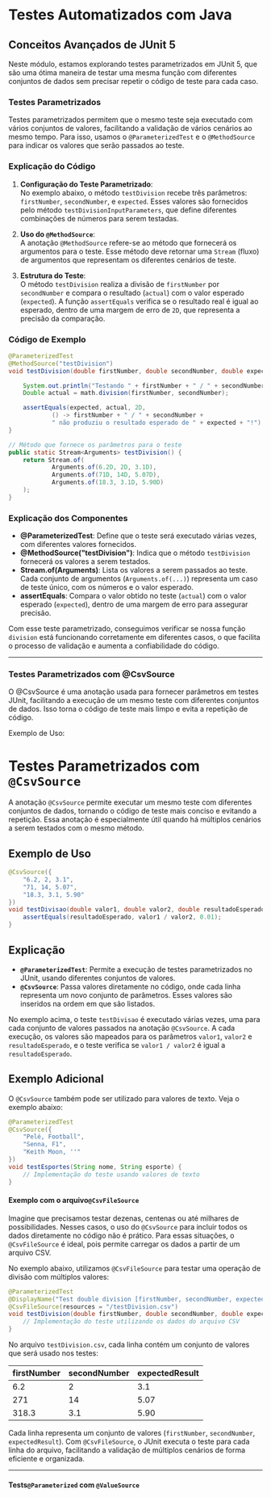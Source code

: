 # Testes Automatizados com Java

## Conceitos Avançados de JUnit 5

Neste módulo, estamos explorando testes parametrizados em JUnit 5, que são uma ótima maneira de testar uma mesma função com diferentes conjuntos de dados sem precisar repetir o código de teste para cada caso.

### Testes Parametrizados

Testes parametrizados permitem que o mesmo teste seja executado com vários conjuntos de valores, facilitando a validação de vários cenários ao mesmo tempo. Para isso, usamos o `@ParameterizedTest` e o `@MethodSource` para indicar os valores que serão passados ao teste.

### Explicação do Código

1. **Configuração do Teste Parametrizado**:  
   No exemplo abaixo, o método `testDivision` recebe três parâmetros: `firstNumber`, `secondNumber`, e `expected`. Esses valores são fornecidos pelo método `testDivisionInputParameters`, que define diferentes combinações de números para serem testadas.

2. **Uso do `@MethodSource`**:  
   A anotação `@MethodSource` refere-se ao método que fornecerá os argumentos para o teste. Esse método deve retornar uma `Stream` (fluxo) de argumentos que representam os diferentes cenários de teste.

3. **Estrutura do Teste**:  
   O método `testDivision` realiza a divisão de `firstNumber` por `secondNumber` e compara o resultado (`actual`) com o valor esperado (`expected`). A função `assertEquals` verifica se o resultado real é igual ao esperado, dentro de uma margem de erro de `2D`, que representa a precisão da comparação.

### Código de Exemplo

```java
@ParameterizedTest
@MethodSource("testDivision")
void testDivision(double firstNumber, double secondNumber, double expected) {

    System.out.println("Testando " + firstNumber + " / " + secondNumber + " = " + expected);
    Double actual = math.division(firstNumber, secondNumber);

    assertEquals(expected, actual, 2D,
            () -> firstNumber + " / " + secondNumber +
            " não produziu o resultado esperado de " + expected + "!");
}

// Método que fornece os parâmetros para o teste
public static Stream<Arguments> testDivision() {
    return Stream.of(
            Arguments.of(6.2D, 2D, 3.1D),
            Arguments.of(71D, 14D, 5.07D),
            Arguments.of(18.3, 3.1D, 5.90D)
    );
}
```
### Explicação dos Componentes

- **@ParameterizedTest**: Define que o teste será executado várias vezes, com diferentes valores fornecidos.
- **@MethodSource("testDivision")**: Indica que o método `testDivision` fornecerá os valores a serem testados.
- **Stream.of(Arguments)**: Lista os valores a serem passados ao teste. Cada conjunto de argumentos (`Arguments.of(...)`) representa um caso de teste único, com os números e o valor esperado.
- **assertEquals**: Compara o valor obtido no teste (`actual`) com o valor esperado (`expected`), dentro de uma margem de erro para assegurar precisão.

Com esse teste parametrizado, conseguimos verificar se nossa função `division` está funcionando corretamente em diferentes casos, o que facilita o processo de validação e aumenta a confiabilidade do código.
________________________________________________________________________________________________________________________
### Testes Parametrizados com @CsvSource
O @CsvSource é uma anotação usada para fornecer parâmetros em testes JUnit, facilitando a execução de um mesmo teste com diferentes conjuntos de dados. Isso torna o código de teste mais limpo e evita a repetição de código.

Exemplo de Uso:

# Testes Parametrizados com `@CsvSource`

A anotação `@CsvSource` permite executar um mesmo teste com diferentes conjuntos de dados, tornando o código de teste mais conciso e evitando a repetição. Essa anotação é especialmente útil quando há múltiplos cenários a serem testados com o mesmo método.

## Exemplo de Uso

```java
@CsvSource({
    "6.2, 2, 3.1",
    "71, 14, 5.07",
    "18.3, 3.1, 5.90"
})
void testDivisao(double valor1, double valor2, double resultadoEsperado) {
    assertEquals(resultadoEsperado, valor1 / valor2, 0.01);
}
```

## Explicação

* **`@ParameterizedTest`**: Permite a execução de testes parametrizados no JUnit, usando diferentes conjuntos de valores.
* **`@CsvSource`**: Passa valores diretamente no código, onde cada linha representa um novo conjunto de parâmetros. Esses valores são inseridos na ordem em que são listados.

No exemplo acima, o teste `testDivisao` é executado várias vezes, uma para cada conjunto de valores passados na anotação `@CsvSource`. A cada execução, os valores são mapeados para os parâmetros `valor1`, `valor2` e `resultadoEsperado`, e o teste verifica se `valor1 / valor2` é igual a `resultadoEsperado`.

## Exemplo Adicional

O `@CsvSource` também pode ser utilizado para valores de texto. Veja o exemplo abaixo:

```java
@ParameterizedTest
@CsvSource({
    "Pelé, Football",
    "Senna, F1",
    "Keith Moon, ''"
})
void testEsportes(String nome, String esporte) {
    // Implementação do teste usando valores de texto
}
```
#### Exemplo com o arquivo`@CsvFileSource`

Imagine que precisamos testar dezenas, centenas ou até milhares de possibilidades. Nesses casos, o uso do `@CsvSource` para incluir todos os dados diretamente no código não é prático. Para essas situações, o `@CsvFileSource` é ideal, pois permite carregar os dados a partir de um arquivo CSV.

No exemplo abaixo, utilizamos `@CsvFileSource` para testar uma operação de divisão com múltiplos valores:

```java
@ParameterizedTest
@DisplayName("Test double division [firstNumber, secondNumber, expectedResult]")
@CsvFileSource(resources = "/testDivision.csv")
void testDivision(double firstNumber, double secondNumber, double expectedResult) {
    // Implementação do teste utilizando os dados do arquivo CSV
}
```
No arquivo `testDivision.csv`, cada linha contém um conjunto de valores que será usado nos testes:

| firstNumber | secondNumber | expectedResult |
|-------------|--------------|----------------|
| 6.2         | 2            | 3.1            |
| 271         | 14           | 5.07           |
| 318.3       | 3.1          | 5.90           |

Cada linha representa um conjunto de valores (`firstNumber`, `secondNumber`, `expectedResult`). Com `@CsvFileSource`, o JUnit executa o teste para cada linha do arquivo, facilitando a validação de múltiplos cenários de forma eficiente e organizada.
_______________________________________________________________________________________________________________________
#### Tests`@Parameterized` com `@ValueSource`
